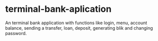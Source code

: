 # terminal-bank-aplication
An terminal bank application with functions like login, menu, account balance, sending a transfer, loan, deposit, generating blik and changing password.
